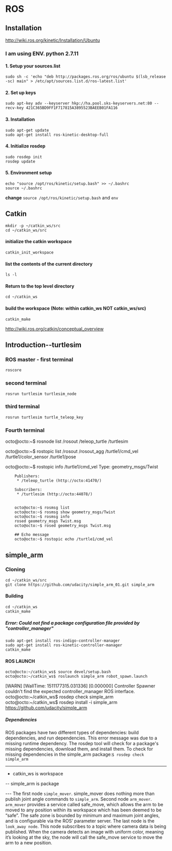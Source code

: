 # ROS
## Installation

http://wiki.ros.org/kinetic/Installation/Ubuntu

### I am using ENV. python 2.7.11

#### 1. Setup your sources.list
    sudo sh -c 'echo "deb http://packages.ros.org/ros/ubuntu $(lsb_release -sc) main" > /etc/apt/sources.list.d/ros-latest.list'
#### 2. Set up keys
    sudo apt-key adv --keyserver hkp://ha.pool.sks-keyservers.net:80 --recv-key 421C365BD9FF1F717815A3895523BAEEB01FA116
#### 3. Installation
    sudo apt-get update
    sudo apt-get install ros-kinetic-desktop-full   
#### 4. Initialize rosdep
    sudo rosdep init
    rosdep update
#### 5. Environment setup
    echo "source /opt/ros/kinetic/setup.bash" >> ~/.bashrc
    source ~/.bashrc
   **change**
    `source /opt/ros/kinetic/setup.bash` and `env`

## Catkin
    mkdir -p ~/catkin_ws/src
    cd ~/catkin_ws/src
#### initialize the catkin workspace
    catkin_init_workspace
#### list the contents of the current directory 
    ls -l
#### Return to the top level directory
    cd ~/catkin_ws

#### build the workspace (Note: within catkin_ws NOT catkin_ws/src)
    catkin_make
        
http://wiki.ros.org/catkin/conceptual_overview    


## Introduction--turtlesim
###  ROS master - first terminal
    roscore
### second terminal
    rosrun turtlesim turtlesim_node
### third terminal
    rosrun turtlesim turtle_teleop_key
### Fourth terminal
 
 octo@octo:~$ rosnode list
    /rosout
    /teleop_turtle
    /turtlesim
 
 octo@octo:~$ rostopic list
    /rosout
    /rosout_agg
    /turtle1/cmd_vel
    /turtle1/color_sensor
    /turtle1/pose
 
 octo@octo:~$ rostopic info /turtle1/cmd_vel 
    Type: geometry_msgs/Twist

        Publishers: 
         * /teleop_turtle (http://octo:41470/)

        Subscribers: 
         * /turtlesim (http://octo:44078/)
 
    
        octo@octo:~$ rosmsg list
        octo@octo:~$ rosmsg show geometry_msgs/Twist
        octo@octo:~$ rosmsg info
        rosed geometry_msgs Twist.msg
        octo@octo:~$ rosed geometry_msgs Twist.msg
        
        ## Echo message
        octo@octo:~$ rostopic echo /turtle1/cmd_vel
## simple_arm
### Cloning
    cd ~/catkin_ws/src
    git clone https://github.com/udacity/simple_arm_01.git simple_arm
#### Building
    cd ~/catkin_ws
    catkin_make
##### Error: Could not find a package configuration file provided by  "controller_manager"   
    sudo apt-get install ros-indigo-controller-manager
    sudo apt-get install ros-kinetic-controller-manager
    catkin_make
#### ROS LAUNCH
    octo@octo:~/catkin_ws$ source devel/setup.bash
    octo@octo:~/catkin_ws$ roslaunch simple_arm robot_spawn.launch
[WARN] [WallTime: 1511177315.031336] [0.000000] Controller Spawner couldn't find the expected controller_manager ROS interface.
    octo@octo:~/catkin_ws$ rosdep check simple_arm
    octo@octo:~/catkin_ws$ rosdep install -i simple_arm
https://github.com/udacity/simple_arm    
    
##### Dependencies
ROS packages have two different types of dependencies: build dependencies, and run dependencies. This error message was due to a missing runtime dependency. The rosdep tool will check for a package's missing dependencies, download them, and install them.
To check for missing dependencies in the simple_arm package:`$ rosdep check simple_arm`
   
-----
- catkin_ws is workspace

-- simple_arm is package

--- The first node `simple_mover`. simple_mover does nothing more than publish joint angle commands to `simple_arm`.
Second node `arm_mover`. `arm_mover` provides a service called safe_move, which allows the arm to be moved to any position within its workspace which has been deemed to be “safe”. The safe zone is bounded by minimum and maximum joint angles, and is configurable via the ROS’ parameter server. The last node is the `look_away node`. This node subscribes to a topic where camera data is being published. When the camera detects an image with uniform color, meaning it’s looking at the sky, the node will call the safe_move service to move the arm to a new position.

    



